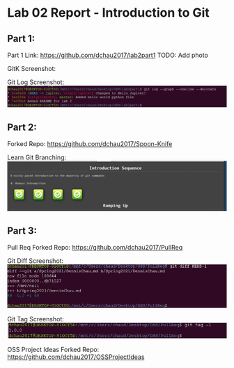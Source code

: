 # Lab 02 Report - Introduction to Git

## Part 1:
Part 1 Link: https://github.com/dchau2017/lab2part1
TODO: Add photo

GitK Screenshot:

Git Log Screenshot: 
![Git Log Screenshot](./git_log_capture.PNG?raw=true)



## Part 2:
Forked Repo: https://github.com/dchau2017/Spoon-Knife

Learn Git Branching: 
![Git Branching Capture](./introSequence.PNG?raw=true)


## Part 3:
Pull Req Forked Repo: https://github.com/dchau2017/PullReq

Git Diff Screenshot:
![Git Diff Screenshot](./gitdiff.PNG?raw=true)

Git Tag Screenshot:
![Git Tag Screenshot](./gittag.PNG?raw=true)

OSS Project Ideas Forked Repo: https://github.com/dchau2017/OSSProjectIdeas

